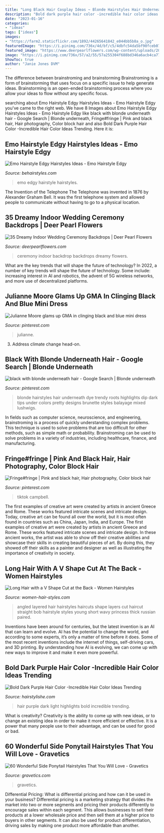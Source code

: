 ```yaml
---
title: "Long Black Hair Cosplay Ideas ~ Blonde Hairstyles Hair Underneath Dye Trendy Roots Highlights Dip Dark Tips Under Colors Pretty Designs Brunette Styles Balayage Mixed Lushwigs"
description: "Bold dark purple hair color -incredible hair color ideas trending"
date: "2023-01-16"
categories:
- "ideas"
tags: ["ideas"]
images:
- "https://farm2.staticflickr.com/1892/44265641842_e044bb5b8a_o.jpg"
featuredImage: "https://i.pinimg.com/736x/4d/bf/c5/4dbfc54da5bf90fceb07a82102d7ca17.jpg"
featured_image: "https://www.deerpearlflowers.com/wp-content/uploads/2015/05/Stunning-and-romantic-lighted-ceremony-backdrop.jpg"
image: "https://i.pinimg.com/736x/57/a2/55/57a255304f688bd346a6acb4ca77f6e6--blue-mini-dresses-julianne-moore.jpg"
ShowToc: true
author: "Janie Jones DVM"
---
```



The difference between brainstroming and brainstorming
Brainstroming is a form of brainstorming that uses focus on a specific issue to help generate ideas. Brainstorming is an open-ended brainstorming process where you allow your ideas to flow without any specific focus.

	

		
searching about Emo Hairstyle Edgy Hairstyles Ideas - Emo Hairstyle Edgy you've came to the right web. We have 8 Images about Emo Hairstyle Edgy Hairstyles Ideas - Emo Hairstyle Edgy like black with blonde underneath hair - Google Search | Blonde underneath, Fringe#fringe | Pink and black hair, Hair photography, Color block hair and also Bold Dark Purple Hair Color -Incredible Hair Color Ideas Trending. Here it is:
		
    
## Emo Hairstyle Edgy Hairstyles Ideas - Emo Hairstyle Edgy

<img loading=lazy src="https://www.behairstyles.com/pictures/edgy-emo-hairstyle.jpg" onerror="this.onerror=null;this.src='https://tse3.mm.bing.net/th?id=OIP.PCoo_xo-S_3bz7wF36zCSQAAAA&amp;pid=15.1';" alt="Emo Hairstyle Edgy Hairstyles Ideas - Emo Hairstyle Edgy">

_Source: behairstyles.com_

>emo edgy hairstyle hairstyles. 

	

The Invention of the Telephone
The Telephone was invented in 1876 by Alexander Graham Bell. It was the first telephone system and allowed people to communicate without having to go to a physical location.

    
## 35 Dreamy Indoor Wedding Ceremony Backdrops | Deer Pearl Flowers

<img loading=lazy src="https://www.deerpearlflowers.com/wp-content/uploads/2015/05/Stunning-and-romantic-lighted-ceremony-backdrop.jpg" onerror="this.onerror=null;this.src='https://tse1.mm.bing.net/th?id=OIP.bcTWqRWS-0_QF29ItXdG9QHaLH&amp;pid=15.1';" alt="35 Dreamy Indoor Wedding Ceremony Backdrops | Deer Pearl Flowers">

_Source: deerpearlflowers.com_

>ceremony indoor backdrop backdrops dreamy flowers. 

	

What are the key trends that will shape the future of technology?
In 2022, a number of key trends will shape the future of technology. Some include: increasing interest in AI and robotics, the advent of 5G wireless networks, and more use of decentralized platforms.

    
## Julianne Moore Glams Up GMA In Clinging Black And Blue Mini Dress

<img loading=lazy src="https://i.pinimg.com/736x/57/a2/55/57a255304f688bd346a6acb4ca77f6e6--blue-mini-dresses-julianne-moore.jpg" onerror="this.onerror=null;this.src='https://tse3.mm.bing.net/th?id=OIP.P7FTGXSzUBizRmUNApIr7QHaLT&amp;pid=15.1';" alt="Julianne Moore glams up GMA in clinging black and blue mini dress">

_Source: pinterest.com_

>julianne. 

	

3. Address climate change head-on. 

    
## Black With Blonde Underneath Hair - Google Search | Blonde Underneath

<img loading=lazy src="https://i.pinimg.com/736x/05/71/3e/05713e3783009eaba80f0660a8e5d528--blonde-underneath-hair-blonde-roots.jpg" onerror="this.onerror=null;this.src='https://tse3.mm.bing.net/th?id=OIP.qbLD9HwYV6vP-zjX0ObAZgHaJ5&amp;pid=15.1';" alt="black with blonde underneath hair - Google Search | Blonde underneath">

_Source: pinterest.com_

>blonde hairstyles hair underneath dye trendy roots highlights dip dark tips under colors pretty designs brunette styles balayage mixed lushwigs. 

	

In fields such as computer science, neuroscience, and engineering, brainstroming is a process of quickly understanding complex problems. This technique is used to solve problems that are too difficult for other methods, such as simple math or probability. Brainstroming can be used to solve problems in a variety of industries, including healthcare, finance, and manufacturing.

    
## Fringe#fringe | Pink And Black Hair, Hair Photography, Color Block Hair

<img loading=lazy src="https://i.pinimg.com/736x/4d/bf/c5/4dbfc54da5bf90fceb07a82102d7ca17.jpg" onerror="this.onerror=null;this.src='https://tse1.mm.bing.net/th?id=OIP.I3WHO2odCGjxwjP5aZ1xRAHaLF&amp;pid=15.1';" alt="Fringe#fringe | Pink and black hair, Hair photography, Color block hair">

_Source: pinterest.com_

>tiktok campbell. 

	

The first examples of creative art were created by artists in ancient Greece and Rome. These works featured intricate scenes and intricate design. Today, creative art can be found all over the world, but it is most often found in countries such as China, Japan, India, and Europe.
The first examples of creative art were created by artists in ancient Greece and Rome. These works featured intricate scenes and intricate design. In these ancient works, the artist was able to show off their creative abilities and showcase their skills in creating beautiful pieces of art. By doing this, they showed off their skills as a painter and designer as well as illustrating the importance of creativity in society.

    
## Long Hair With A V Shape Cut At The Back - Women Hairstyles

<img loading=lazy src="https://women-hair-styles.com/wp-content/uploads/2014/02/layered-hairstyles-angled-with-v-back.jpg" onerror="this.onerror=null;this.src='https://tse3.mm.bing.net/th?id=OIP.kq9JR2GY3ctJ6diYTHtA_wHaLH&amp;pid=15.1';" alt="Long Hair with a V Shape Cut at the Back - Women Hairstyles">

_Source: women-hair-styles.com_

>angled layered hair hairstyles haircuts shape layers cut haircut straight bob hairstyle styles young short wavy princess thick russian paired. 

	

Inventions have been around for centuries, but the latest invention is an AI that can learn and evolve. AI has the potential to change the world, and according to some experts, it’s only a matter of time before it does. Some of the most recent inventions include the internet of things, self-driving cars, and 3D printing. By understanding how AI is evolving, we can come up with new ways to improve it and make it even more powerful.

    
## Bold Dark Purple Hair Color -Incredible Hair Color Ideas Trending

<img loading=lazy src="https://farm2.staticflickr.com/1892/44265641842_e044bb5b8a_o.jpg" onerror="this.onerror=null;this.src='https://tse2.mm.bing.net/th?id=OIP.rayPmVOK_mruyXnUpLSplwHaLH&amp;pid=15.1';" alt="Bold Dark Purple Hair Color -Incredible Hair Color Ideas Trending">

_Source: hairstylishe.com_

>hair purple dark light highlights bold incredible trending. 

	

What is creativity?
Creativity is the ability to come up with new ideas, or to change an existing idea in order to make it more efficient or effective. It is a power that many people use to their advantage, and can be used for good or bad.

    
## 60 Wonderful Side Ponytail Hairstyles That You Will Love - Gravetics

<img loading=lazy src="https://www.gravetics.com/wp-content/uploads/2016/11/Side-Ponytails-Hairstyles33.jpg" onerror="this.onerror=null;this.src='https://tse2.mm.bing.net/th?id=OIP.olpIdL8RjeJf1d5p-D3UNQHaKI&amp;pid=15.1';" alt="60 Wonderful Side Ponytail Hairstyles That You Will Love - Gravetics">

_Source: gravetics.com_

>gravetics. 

	

Differential Pricing: What is differential pricing and how can it be used in your business?
Differential pricing is a marketing strategy that divides the market into two or more segments and pricing their products differently to encourage sales within each segment. This allows businesses to sell their products at a lower wholesale price and then sell them at a higher price to buyers in other segments. It can also be used for product differentiation, driving sales by making one product more affordable than another.

